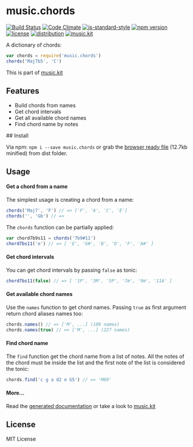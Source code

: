 # music.chords

[![Build Status](https://travis-ci.org/danigb/music.chords.svg?branch=master)](https://travis-ci.org/danigb/music.chords)
[![Code Climate](https://codeclimate.com/github/danigb/music.chords/badges/gpa.svg)](https://codeclimate.com/github/danigb/music.chords)
[![js-standard-style](https://img.shields.io/badge/code%20style-standard-brightgreen.svg?style=flat)](https://github.com/feross/standard)
[![npm version](https://img.shields.io/npm/v/music.chords.svg)](https://www.npmjs.com/package/music.chords)
[![license](https://img.shields.io/npm/l/music.chords.svg)](https://www.npmjs.com/package/music.chords)
[![distribution](https://img.shields.io/badge/dist-12.7kb-blue.svg)](https://raw.githubusercontent.com/danigb/music.chords/master/dist/chords.min.js)
[![music.kit](https://img.shields.io/badge/music-kit-yellow.svg)](https://www.npmjs.com/package/music.kit)

A dictionary of chords:

```js
var chords = require('music.chords')
chords('Maj7b5', 'C')
```

This is part of [music.kit](https://www.npmjs.com/package/music.kit)

## Features

- Build chords from names
- Get chord intervals
- Get all available chord names
- Find chord name by notes

## Install

Via npm: `npm i --save music.chords` or grab the [browser ready file](https://raw.githubusercontent.com/danigb/music.chords/master/dist/music.chords.min.js) (12.7kb minified) from dist folder.

## Usage

#### Get a chord from a name

The simplest usage is creating a chord from a name:

```js
chords('Maj7', 'F') // => ['F', 'A', 'C', 'E']
chords('', 'Gb') // =>
```

The `chords` function can be partially applied:

```js
var chord7b9s11 = chords('7b9#11')
chord7bs11('e') // => [ 'E', 'G#', 'B', 'D', 'F', 'A#' ]
```

#### Get chord intervals

You can get chord intervals by passing `false` as tonic:

```js
chord7bs11(false) // => [ '1P', '3M', '5P', '7m', '9m', '11A' ]
```

#### Get available chord names

Use the `names` function to get chord names. Passing `true` as first argument return chord aliases names too:

```js
chords.names() // => ['M', ...] (109 names)
chords.names(true) // => ['M', ...] (227 names)
```

#### Find chord name

The `find` function get the chord name from a list of notes. All the notes of the chord must be inside the list and the first note of the list is considered the tonic:

```js
chords.find('c g a d2 e G5') // => 'M69'
```

#### More...

Read the [generated documentation](https://github.com/danigb/music.chords/blob/master/API.md) or take a look to [music.kit](https://github.com/danigb/music.kit)

## License

MIT License
